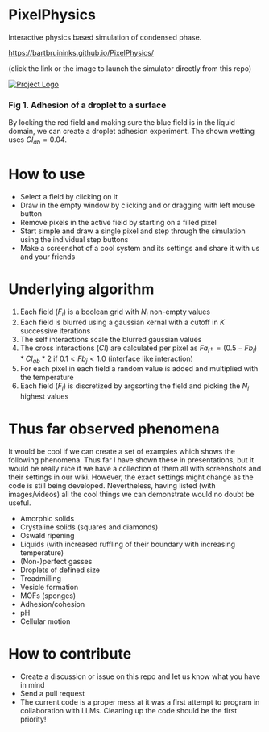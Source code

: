 # PixelPhysics
Interactive physics based simulation of condensed phase.

https://bartbruininks.github.io/PixelPhysics/

(click the link or the image to launch the simulator directly from this repo)

[![Project Logo](https://github.com/user-attachments/assets/10abd92d-63a8-4f1d-9076-e662b298edf0)](https://bartbruininks.github.io/PixelPhysics/)
### Fig 1. Adhesion of a droplet to a surface
By locking the red field and making sure the blue field is in the liquid domain, we can create a droplet adhesion experiment. The shown wetting uses $CI_{ab} = 0.04$.


# How to use
- Select a field by clicking on it
- Draw in the empty window by clicking and or dragging with left mouse button
- Remove pixels in the active field by starting on a filled pixel
- Start simple and draw a single pixel and step through the simulation using the individual step buttons
- Make a screenshot of a cool system and its settings and share it with us and your friends

# Underlying algorithm
1) Each field ($F_i$) is a boolean grid with $N_i$ non-empty values
3) Each field is blurred using a gaussian kernal with a cutoff in $K$ successive iterations
4) The self interactions scale the blurred gaussian values
5) The cross interactions ($CI$) are calculated per pixel as $Fa_i += (0.5 - Fb_i) * CI_{ab} * 2$ if $0.1 < Fb_j < 1.0$ (interface like interaction)
6) For each pixel in each field a random value is added and multiplied with the temperature
7) Each field ($F_i$) is discretized by argsorting the field and picking the $N_i$ highest values

# Thus far observed phenomena
It would be cool if we can create a set of examples which shows the following phenomena. Thus far I have shown these in presentations, but it would be really nice if we have a collection of them all with screenshots and their settings in our wiki. However, the exact settings might change as the code is still being developed. Nevertheless, having listed (with images/videos) all the cool things we can demonstrate would no doubt be useful.
- Amorphic solids
- Crystaline solids (squares and diamonds)
- Oswald ripening
- Liquids (with increased ruffling of their boundary with increasing temperature)
- (Non-)perfect gasses
- Droplets of defined size
- Treadmilling
- Vesicle formation
- MOFs (sponges)
- Adhesion/cohesion
- pH
- Cellular motion

# How to contribute
- Create a discussion or issue on this repo and let us know what you have in mind
- Send a pull request
- The current code is a proper mess at it was a first attempt to program in collaboration with LLMs. Cleaning up the code should be the first priority!

